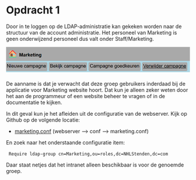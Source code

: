 # Opdracht 1

Door in te loggen op de LDAP-administratie kan gekeken worden naar de structuur van de account administratie.
Het personeel van Marketing is geen onderwijzend personeel dus valt onder Staff/Marketing.

![opdracht 1 - 01.png](images/opdracht%201%20-%2001.png)

De aanname is dat je verwacht dat deze groep gebruikers inderdaad bij de applicatie voor Marketing website hoort. Dat
kun je alleen zeker weten door het aan de programmeur of een website beheer te vragen of in de documentatie te kijken.

In dit geval kun je het afleiden uit de configuratie van de webserver. Kijk op Github op de volgende locatie:

* [marketing.conf](../webserver/conf/marketing.conf) (webserver --> conf --> marketing.conf)

En zoek naar het onderstaande configuratie item:

```apacheconf
 Require ldap-group cn=Marketing,ou=roles,dc=NHLStenden,dc=com
```

Daar staat netjes dat het intranet alleen beschikbaar is voor de genoemde groep. 
